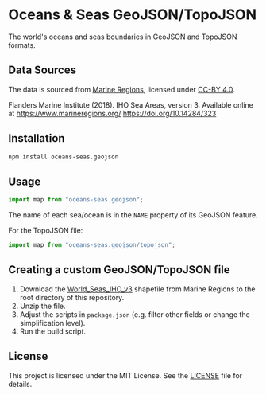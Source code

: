 # Oceans & Seas GeoJSON/TopoJSON

The world's oceans and seas boundaries in GeoJSON and TopoJSON formats.

## Data Sources

The data is sourced from [Marine Regions](https://www.marineregions.org/), licensed under [CC-BY 4.0](https://creativecommons.org/licenses/by/4.0/).

Flanders Marine Institute (2018). IHO Sea Areas, version 3. Available online at https://www.marineregions.org/ https://doi.org/10.14284/323

## Installation

```bash
npm install oceans-seas.geojson
```

## Usage

```javascript
import map from "oceans-seas.geojson";
```

The name of each sea/ocean is in the `NAME` property of its GeoJSON feature.

For the TopoJSON file:

```javascript
import map from "oceans-seas.geojson/topojson";
```

## Creating a custom GeoJSON/TopoJSON file

1. Download the [World_Seas_IHO_v3](https://www.marineregions.org/downloads.php) shapefile from Marine Regions to the root directory of this repository.
2. Unzip the file.
3. Adjust the scripts in `package.json` (e.g. filter other fields or change the simplification level).
4. Run the build script.

## License

This project is licensed under the MIT License. See the [LICENSE](LICENSE) file for details.
